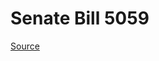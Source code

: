 # Senate Bill 5059

[Source](http://lawfilesext.leg.wa.gov/biennium/2023-24/Pdf/Bills/Senate%20Bills/5059.pdf)